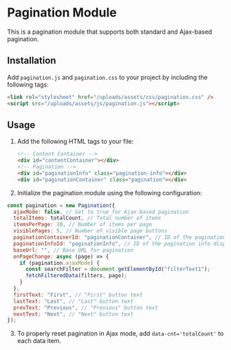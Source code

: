 # Pagination Module

This is a pagination module that supports both standard and Ajax-based pagination.

## Installation

Add `pagination.js` and `pagination.css` to your project by including the following tags:

```html
<link rel="stylesheet" href="/uploads/assets/css/pagination.css" />
<script src="/uploads/assets/js/pagination.js"></script>
```

## Usage

1. Add the following HTML tags to your file:

   ```html
   <!-- Content Container -->
   <div id="contentContainer"></div>
   <!-- Pagination -->
   <div id="paginationInfo" class="pagination-info"></div>
   <div id="paginationContainer" class="pagination"></div>
   ```

2. Initialize the pagination module using the following configuration:

```js
const pagination = new Pagination({
  ajaxMode: false, // Set to true for Ajax-based pagination
  totalItems: totalCount, // Total number of items
  itemsPerPage: 10, // Number of items per page
  visiblePages: 5, // Number of visible page buttons
  paginationContainerId: "paginationContainer", // ID of the pagination container
  paginationInfoId: "paginationInfo", // ID of the pagination info display
  baseUrl: "", // Base URL for pagination
  onPageChange: async (page) => {
    if (pagination.ajaxMode) {
      const searchFilter = document.getElementById("filterText1");
      fetchFilteredData(filters, page);
    }
  },
  firstText: "First", // "First" button text
  lastText: "Last", // "Last" button text
  prevText: "Previous", // "Previous" button text
  nextText: "Next", // "Next" button text
});
```

3. To properly reset pagination in Ajax mode, add `data-cnt='totalCount'` to each data item.
